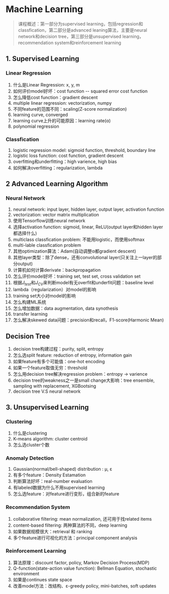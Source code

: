 # Machine Learning

> 课程概述：第一部分为supervised learning，包括regression和classfication，第二部分是advanced leaning算法，主要是neural network和decision tree，第三部分是unsupervised learning，recommendation system和reinforcement learning

## 1. Supervised Learning

### Linear Regression

1. 什么是Linear Regression: x, y, m
2. 如何评价model好坏：cost function -- squared error cost function
3. 怎么降低cost function：gradient descent
4. multiple linear regression: vectorization, numpy
5. 不同feature的范围不同：scaling(Z-score normalization)
6. learning curve, converged
7. learning curve上升的可能原因：learning rate(α)
8. polynomial regression

### Classfication

1. logistic regression model: sigmoid function, threshold, boundary line
2. logistic loss function: cost function, gradient descent
3. overfitting和underfitting：high varience, high bias
4. 如何解决overfitting：regularization, lambda

## 2 Advanced Learning Algorithm

### Neural Network

1. neural network: input layer, hidden layer, output layer, activation function
2. vectorization: vector matrix multiplication
3. 使用Tensorflow训练neural network
4. 选择activation function: sigmoid, linear, ReLU(output layer和hidden layer都选择什么)
5. multiclass classfication problem: 不能用logistic，而使用softmax
6. multi-lable classfication problem
7. 其他optimization算法：Adam(自动调整α都gradient descent)
8. 其他layer类型：除了dense，还有convolutional layer(只关注上一layer的部分output)
9. 计算机如何计算derivate：backpropagation
10. 怎么评价model好坏：training set, test set, cross validation set
11. 根据$J_{test}$和$J_{CV}$来判断model有无overfit和underfit问题：baseline level
12. lambda（regularization）对model的影响
13. training set大小对model的影响
14. 怎么构建ML系统
15. 怎么增加数据：data augmentation, data synothesis
16. transfer learning
17. 怎么解决skewed data问题：precision和recall，F1-score(Harmonic Mean)

## Decision Tree

1. decision tree构建过程：purity, split, entropy  
2. 怎么选split feature: reduction of entropy, information gain
3. 如果feature有多个可能值：one-hot encoding
4. 如果一个feature取值无穷：threshold
5. 怎么用decision tree解决regression problem：entropy -> varience
6. decision tree的weakness之一是small change大影响：tree ensemble, sampling with replacement, XGBootsing
7. decision tree V.S neural network

## 3. Unsupervised Learning

### Clustering

1. 什么是clustering
2. K-means algorithm: cluster centroid
3. 怎么选cluster个数

### Anomaly Detection

1. Gaussian(normal/bell-shaped) distribution : μ, ε
2. 有多个feature：Density Estamation
3. 判断算法好坏：real-number evaluation
4. 有labeled数据为什么不用supervised learning
5. 怎么选feature：对feature进行变形，组合新的feature

### Recommendation System

1. collaborative filtering: mean normalization, 还可用于找related items
2. content-based filtering: 两种算法的不同，deep learning
3. 如果数据规模很大：retrieval 和 ranking
4. 多个feature进行可视化的方法：principal component analysis

### Reinforcement Learning

1. 算法原理：discount factor, policy, Markov Decision Process(MDP)
2. Q-function(state-action value function): Bellman Equation, stochastic environment
3. 如果是continues state space
4. 改善model方法：改结构、ε-greedy policy, mini-batches, soft updates

